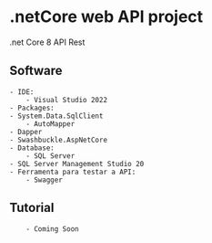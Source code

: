 # .netCore web API project
.net Core 8 API Rest

## Software

	- IDE:
		- Visual Studio 2022
	- Packages:
    - System.Data.SqlClient
		- AutoMapper
    - Dapper
    - Swashbuckle.AspNetCore
	- Database:
		- SQL Server
    - SQL Server Management Studio 20
	- Ferramenta para testar a API:
		- Swagger	
  
## Tutorial
		- Coming Soon	
